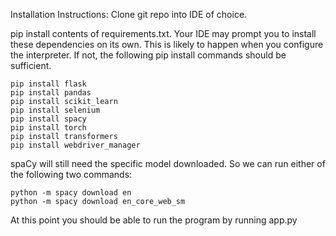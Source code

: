 Installation Instructions:
Clone git repo into IDE of choice.

pip install contents of requirements.txt. 
Your IDE may prompt you to install these dependencies on its own. This is likely to happen when you configure the interpreter. If not, the following pip install commands should be sufficient.

    pip install flask
    pip install pandas
    pip install scikit_learn
    pip install selenium
    pip install spacy
    pip install torch
    pip install transformers
    pip install webdriver_manager

spaCy will still need the specific model downloaded.
So we can run either of the following two commands:

    python -m spacy download en 
    python -m spacy download en_core_web_sm

At this point you should be able to run the program by running app.py




